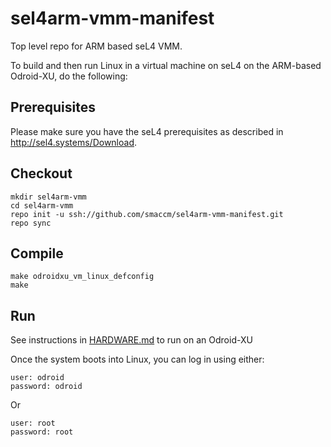 sel4arm-vmm-manifest
====================

Top level repo for ARM based seL4 VMM.

To build and then run Linux in a virtual machine on seL4 on the ARM-based Odroid-XU, do the following:

## Prerequisites

Please make sure you have the seL4 prerequisites as described in http://sel4.systems/Download.

## Checkout
    mkdir sel4arm-vmm
    cd sel4arm-vmm
    repo init -u ssh://github.com/smaccm/sel4arm-vmm-manifest.git
    repo sync

## Compile
    make odroidxu_vm_linux_defconfig
    make

## Run

See instructions in [HARDWARE.md](https://github.com/smaccm/camkes-smaccm-manifest/blob/master/HARDWARE.md) to run on an Odroid-XU

Once the system boots into Linux, you can log in using either:

    user: odroid
    password: odroid

Or

    user: root
    password: root


